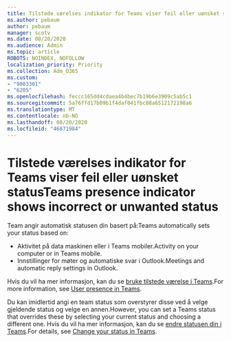 ```yaml
---
title: Tilstede værelses indikator for Teams viser feil eller uønsket status
ms.author: pebaum
author: pebaum
manager: scotv
ms.date: 08/20/2020
ms.audience: Admin
ms.topic: article
ROBOTS: NOINDEX, NOFOLLOW
localization_priority: Priority
ms.collection: Adm_O365
ms.custom:
- "9003301"
- "6205"
ms.openlocfilehash: feccc165dd4cdaea4b4bec7b19b6e3909c5ab5c1
ms.sourcegitcommit: 5a76ffd17b09b1f4daf041fbc08a6512172198a6
ms.translationtype: MT
ms.contentlocale: nb-NO
ms.lasthandoff: 08/20/2020
ms.locfileid: "46871984"
---
```

# <a name="teams-presence-indicator-shows-incorrect-or-unwanted-status"></a><span data-ttu-id="df76d-102">Tilstede værelses indikator for Teams viser feil eller uønsket status</span><span class="sxs-lookup"><span data-stu-id="df76d-102">Teams presence indicator shows incorrect or unwanted status</span></span>

<span data-ttu-id="df76d-103">Team angir automatisk statusen din basert på:</span><span class="sxs-lookup"><span data-stu-id="df76d-103">Teams automatically sets your status based on:</span></span>

- <span data-ttu-id="df76d-104">Aktivitet på data maskinen eller i Teams mobiler.</span><span class="sxs-lookup"><span data-stu-id="df76d-104">Activity on your computer or in Teams mobile.</span></span>
- <span data-ttu-id="df76d-105">Innstillinger for møter og automatiske svar i Outlook.</span><span class="sxs-lookup"><span data-stu-id="df76d-105">Meetings and automatic reply settings in Outlook.</span></span>

<span data-ttu-id="df76d-106">Hvis du vil ha mer informasjon, kan du se [bruke tilstede værelse i Teams](https://docs.microsoft.com/microsoftteams/presence-admins).</span><span class="sxs-lookup"><span data-stu-id="df76d-106">For more information, see [User presence in Teams](https://docs.microsoft.com/microsoftteams/presence-admins).</span></span>  

<span data-ttu-id="df76d-107">Du kan imidlertid angi en team status som overstyrer disse ved å velge gjeldende status og velge en annen.</span><span class="sxs-lookup"><span data-stu-id="df76d-107">However, you can set a Teams status that overrides these by selecting your current status and choosing a different one.</span></span> <span data-ttu-id="df76d-108">Hvis du vil ha mer informasjon, kan du se [endre statusen din i Teams](https://support.microsoft.com/office/change-your-status-in-teams-ce36ed14-6bc9-4775-a33e-6629ba4ff78e).</span><span class="sxs-lookup"><span data-stu-id="df76d-108">For details, see [Change your status in Teams](https://support.microsoft.com/office/change-your-status-in-teams-ce36ed14-6bc9-4775-a33e-6629ba4ff78e).</span></span>